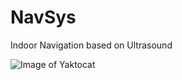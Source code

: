 # NavSys
Indoor Navigation based on Ultrasound

![Image of Yaktocat](http://atom-ecology.russgeorge.net/wp-content/uploads/2015/02/Cavitation-Bubble_europe2-470x260.jpg)


